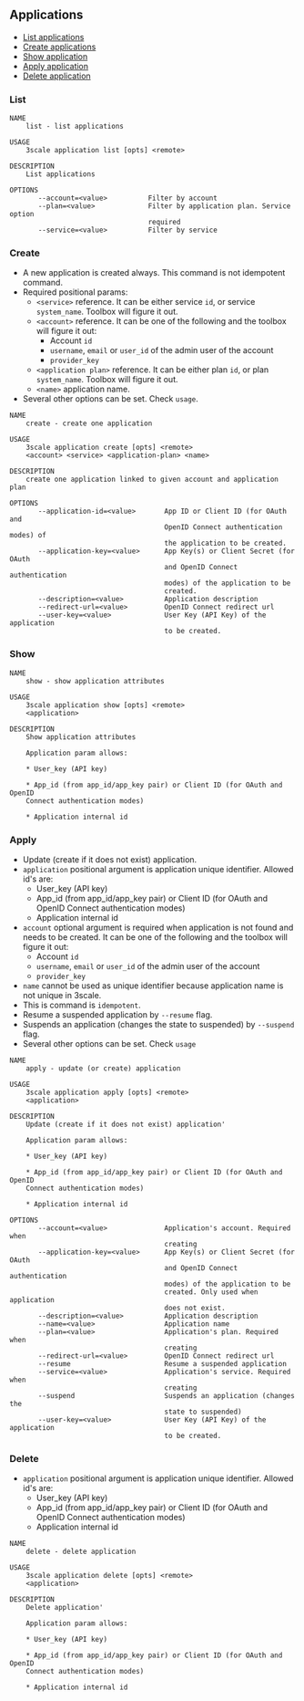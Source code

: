 ## Applications

* [List applications](#list)
* [Create applications](#create)
* [Show application](#show)
* [Apply application](#apply)
* [Delete application](#delete)

### List

```shell
NAME
    list - list applications

USAGE
    3scale application list [opts] <remote>

DESCRIPTION
    List applications

OPTIONS
       --account=<value>          Filter by account
       --plan=<value>             Filter by application plan. Service option
                                  required
       --service=<value>          Filter by service
```

### Create

* A new application is created always. This command is not idempotent command.
* Required positional params:
  * `<service>` reference. It can be either service `id`, or service `system_name`. Toolbox will figure it out.
  * `<account>` reference. It can be one of the following and the toolbox will figure it out:
    * Account `id`
    * `username`, `email` or `user_id` of the admin user of the account 
    * `provider_key`
  * `<application plan>` reference. It can be either plan `id`, or plan `system_name`. Toolbox will figure it out.
  * `<name>` application name.
* Several other options can be set. Check `usage`.

```shell
NAME
    create - create one application

USAGE
    3scale application create [opts] <remote>
    <account> <service> <application-plan> <name>

DESCRIPTION
    create one application linked to given account and application plan

OPTIONS
       --application-id=<value>       App ID or Client ID (for OAuth and
                                      OpenID Connect authentication modes) of
                                      the application to be created.
       --application-key=<value>      App Key(s) or Client Secret (for OAuth
                                      and OpenID Connect authentication
                                      modes) of the application to be
                                      created.
       --description=<value>          Application description
       --redirect-url=<value>         OpenID Connect redirect url
       --user-key=<value>             User Key (API Key) of the application
                                      to be created.
```

### Show

```shell
NAME
    show - show application attributes

USAGE
    3scale application show [opts] <remote>
    <application>

DESCRIPTION
    Show application attributes

    Application param allows:

    * User_key (API key)

    * App_id (from app_id/app_key pair) or Client ID (for OAuth and OpenID
    Connect authentication modes)

    * Application internal id
```

### Apply

* Update (create if it does not exist) application.
* `application` positional argument is application unique identifier. Allowed id's are:
  * User_key (API key)
  * App_id (from app_id/app_key pair) or Client ID (for OAuth and OpenID Connect authentication modes)
  * Application internal id
* `account` optional argument is required when application is not found and needs to be created. It can be one of the following and the toolbox will figure it out:
  * Account `id`
  * `username`, `email` or `user_id` of the admin user of the account 
  * `provider_key`
* `name` cannot be used as unique identifier because application name is not unique in 3scale.
* This is command is `idempotent`.
* Resume a suspended application by `--resume` flag.
* Suspends an application (changes the state to suspended) by `--suspend` flag.
* Several other options can be set. Check `usage`

```shell
NAME
    apply - update (or create) application

USAGE
    3scale application apply [opts] <remote>
    <application>

DESCRIPTION
    Update (create if it does not exist) application'

    Application param allows:

    * User_key (API key)

    * App_id (from app_id/app_key pair) or Client ID (for OAuth and OpenID
    Connect authentication modes)

    * Application internal id

OPTIONS
       --account=<value>              Application's account. Required when
                                      creating
       --application-key=<value>      App Key(s) or Client Secret (for OAuth
                                      and OpenID Connect authentication
                                      modes) of the application to be
                                      created. Only used when application
                                      does not exist.
       --description=<value>          Application description
       --name=<value>                 Application name
       --plan=<value>                 Application's plan. Required when
                                      creating
       --redirect-url=<value>         OpenID Connect redirect url
       --resume                       Resume a suspended application
       --service=<value>              Application's service. Required when
                                      creating
       --suspend                      Suspends an application (changes the
                                      state to suspended)
       --user-key=<value>             User Key (API Key) of the application
                                      to be created.
```

### Delete

* `application` positional argument is application unique identifier. Allowed id's are:
  * User_key (API key)
  * App_id (from app_id/app_key pair) or Client ID (for OAuth and OpenID Connect authentication modes)
  * Application internal id

```shell
NAME
    delete - delete application

USAGE
    3scale application delete [opts] <remote>
    <application>

DESCRIPTION
    Delete application'

    Application param allows:

    * User_key (API key)

    * App_id (from app_id/app_key pair) or Client ID (for OAuth and OpenID
    Connect authentication modes)

    * Application internal id
```
